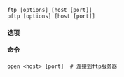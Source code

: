 ```
ftp [options] [host [port]]
pftp [options] [host [port]]
```

#### 选项

#### 命令

```
open <host> [port]	# 连接到ftp服务器
```

